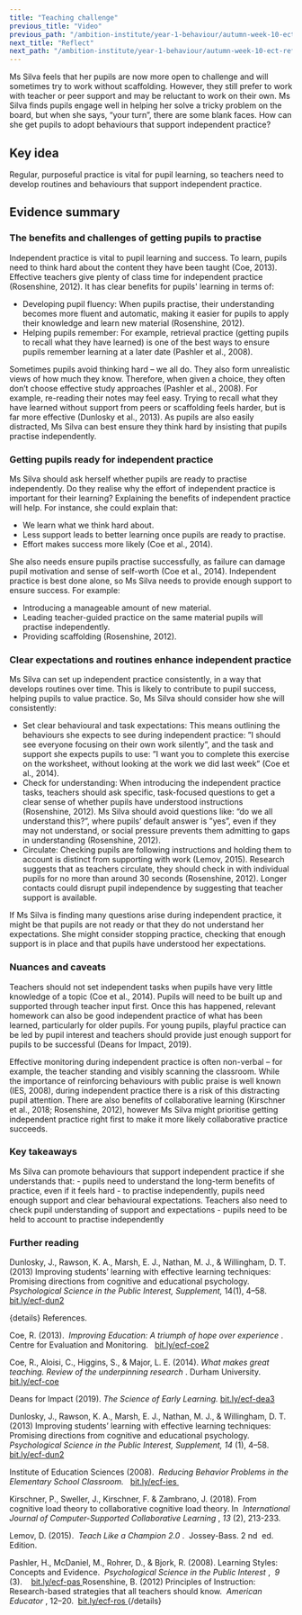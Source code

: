 ```yaml
---
title: "Teaching challenge"
previous_title: "Video"
previous_path: "/ambition-institute/year-1-behaviour/autumn-week-10-ect-video"
next_title: "Reflect"
next_path: "/ambition-institute/year-1-behaviour/autumn-week-10-ect-reflect"
---
```



Ms Silva feels that her pupils are now more open to challenge and will sometimes try to work without scaffolding. However, they still prefer to work with teacher or peer support and may be reluctant to work on their own. Ms Silva finds pupils engage well in helping her solve a tricky problem on the board, but when she says, “your turn”, there are some blank faces. How can she get pupils to adopt behaviours that support independent practice?

## Key idea

Regular, purposeful practice is vital for pupil learning, so teachers need to develop routines and behaviours that support independent practice.

## Evidence summary

### The benefits and challenges of getting pupils to practise

Independent practice is vital to pupil learning and success. To learn, pupils need to think hard about the content they have been taught (Coe, 2013). Effective teachers give plenty of class time for independent practice (Rosenshine, 2012). It has clear benefits for pupils' learning in terms of:

- Developing pupil fluency: When pupils practise, their understanding becomes more fluent and automatic, making it easier for pupils to apply their knowledge and learn new material (Rosenshine, 2012).
- Helping pupils remember: For example, retrieval practice (getting pupils to recall what they have learned) is one of the best ways to ensure pupils remember learning at a later date (Pashler et al., 2008).

Sometimes pupils avoid thinking hard – we all do. They also form unrealistic views of how much they know. Therefore, when given a choice, they often don’t choose effective study approaches (Pashler et al., 2008). For example, re-reading their notes may feel easy. Trying to recall what they have learned without support from peers or scaffolding feels harder, but is far more effective (Dunlosky et al., 2013). As pupils are also easily distracted, Ms Silva can best ensure they think hard by insisting that pupils practise independently.

### Getting pupils ready for independent practice

Ms Silva should ask herself whether pupils are ready to practise independently. Do they realise why the effort of independent practice is important for their learning? Explaining the benefits of independent practice will help. For instance, she could explain that:

- We learn what we think hard about.
- Less support leads to better learning once pupils are ready to practise.
- Effort makes success more likely (Coe et al., 2014).

She also needs ensure pupils practise successfully, as failure can damage pupil motivation and sense of self-worth (Coe et al., 2014). Independent practice is best done alone, so Ms Silva needs to provide enough support to ensure success. For example:

- Introducing a manageable amount of new material.
- Leading teacher-guided practice on the same material pupils will practise independently.
- Providing scaffolding (Rosenshine, 2012).

### Clear expectations and routines enhance independent practice

Ms Silva can set up independent practice consistently, in a way that develops routines over time. This is likely to contribute to pupil success, helping pupils to value practice. So, Ms Silva should consider how she will consistently:

- Set clear behavioural and task expectations: This means outlining the behaviours she expects to see during independent practice: ”I should see everyone focusing on their own work silently”, and the task and support she expects pupils to use: ”I want you to complete this exercise on the worksheet, without looking at the work we did last week” (Coe et al., 2014).
- Check for understanding: When introducing the independent practice tasks, teachers should ask specific, task-focused questions to get a clear sense of whether pupils have understood instructions (Rosenshine, 2012). Ms Silva should avoid questions like: “do we all understand this?”, where pupils’ default answer is ”yes”, even if they may not understand, or social pressure prevents them admitting to gaps in understanding (Rosenshine, 2012).
- Circulate: Checking pupils are following instructions and holding them to account is distinct from supporting with work (Lemov, 2015). Research suggests that as teachers circulate, they should check in with individual pupils for no more than around 30 seconds (Rosenshine, 2012). Longer contacts could disrupt pupil independence by suggesting that teacher support is available.

If Ms Silva is finding many questions arise during independent practice, it might be that pupils are not ready or that they do not understand her expectations. She might consider stopping practice, checking that enough support is in place and that pupils have understood her expectations.

### Nuances and caveats

Teachers should not set independent tasks when pupils have very little knowledge of a topic (Coe et al., 2014). Pupils will need to be built up and supported through teacher input first. Once this has happened, relevant homework can also be good independent practice of what has been learned, particularly for older pupils. For young pupils, playful practice can be led by pupil interest and teachers should provide just enough support for pupils to be successful (Deans for Impact, 2019).

Effective monitoring during independent practice is often non-verbal – for example, the teacher standing and visibly scanning the classroom. While the importance of reinforcing behaviours with public praise is well known (IES, 2008), during independent practice there is a risk of this distracting pupil attention. There are also benefits of collaborative learning (Kirschner et al., 2018; Rosenshine, 2012), however Ms Silva might prioritise getting independent practice right first to make it more likely collaborative practice succeeds.



### Key takeaways
<span style="font-weight: 400;">
  Ms Silva can promote behaviours that support independent practice if she
  understands that:
</span>
- pupils need to understand the long-term benefits of practice, even if it feels hard 
- to practise independently, pupils need enough support and clear behavioural expectations. Teachers also need to check pupil understanding of support and expectations 
- pupils need to be held to account to practise independently


### Further reading

Dunlosky, J., Rawson, K. A., Marsh, E. J., Nathan, M. J., & Willingham, D. T. (2013) Improving students’ learning with effective learning techniques: Promising directions from cognitive and educational psychology. _Psychological Science in the Public Interest, Supplement,_ 14(1), 4–58. [bit.ly/ecf-dun2](http://bit.ly/ecf-dun2)

{details}
References.



<span style="font-weight: 400;">Coe, R. (2013). </span>
<i>
  <span style="font-weight: 400;">
    Improving Education: A triumph of hope over experience
  </span>
</i>
<span style="font-weight: 400;">. Centre for Evaluation and Monitoring.  </span>
<a href="http://bit.ly/ecf-coe2" target="_blank" rel="noopener">
  <span style="font-weight: 400;">bit.ly/ecf-coe2</span>
</a>

<span style="font-weight: 400;">
  Coe, R., Aloisi, C., Higgins, S., &amp; Major, L. E. (2014).
</span>
<i>
  <span style="font-weight: 400;">
    What makes great teaching. Review of the underpinning research
  </span>
</i>
<span style="font-weight: 400;">. Durham University. </span>
<a href="https://www.suttontrust.com/wp-content/uploads/2014/10/What-Makes-Great-Teaching-REPORT.pdf">
  <span style="font-weight: 400;">bit.ly/ecf-coe</span>
</a>

<span style="font-weight: 400;">Deans for Impact (2019). </span>
<i>
  <span style="font-weight: 400;">The Science of Early Learning.</span>
</i>
<a href="http://bit.ly/ecf-dea3" target="_blank" rel="noopener">
  <span style="font-weight: 400;"> bit.ly/ecf-dea3</span>
</a>

<span style="font-weight: 400;">
  Dunlosky, J., Rawson, K. A., Marsh, E. J., Nathan, M. J., &amp; Willingham, D.
  T. (2013) Improving students’ learning with effective learning techniques:
  Promising directions from cognitive and educational psychology.
</span>
<i>
  <span style="font-weight: 400;">
    Psychological Science in the Public Interest, Supplement, 14
  </span>
</i>
<span style="font-weight: 400;">
  (1), 4–58.
  <a href="http://bit.ly/ecf-dun2" target="_blank" rel="noopener">
    bit.ly/ecf-dun2
  </a>
</span>

<span style="font-weight: 400;">Institute of Education Sciences (2008). </span>
<i>
  <span style="font-weight: 400;">
    Reducing Behavior Problems in the Elementary School Classroom.
  </span>
</i>
<span style="font-weight: 400;">
   
  <a href="http://bit.ly/ecf-ies" target="_blank" rel="noopener">
    bit.ly/ecf-ies
  </a>
</span>
<span style="font-weight: 400;"> </span>

<span style="font-weight: 400;">
  Kirschner, P., Sweller, J., Kirschner, F. &amp; Zambrano, J. (2018). From
  cognitive load theory to collaborative cognitive load theory. In 
</span>
<i>
  <span style="font-weight: 400;">
    International Journal of Computer-Supported Collaborative Learning
  </span>
</i>
<span style="font-weight: 400;">, </span>
<i>
  <span style="font-weight: 400;">13</span>
</i>
<span style="font-weight: 400;">(2), 213-233. </span>
<span style="font-weight: 400;"> </span>

<span style="font-weight: 400;">Lemov, D. (2015). </span>
<i>
  <span style="font-weight: 400;">Teach Like a Champion 2.0</span>
</i>
<span style="font-weight: 400;">.  Jossey-Bass. 2</span>
<span style="font-weight: 400;">nd</span>
<span style="font-weight: 400;"> ed. Edition. </span>
<span style="font-weight: 400;"> </span>

<span style="font-weight: 400;">
  Pashler, H., McDaniel, M., Rohrer, D., &amp; Bjork, R. (2008). Learning
  Styles: Concepts and Evidence. 
</span>
<i>
  <span style="font-weight: 400;">
    Psychological Science in the Public Interest
  </span>
</i>
<span style="font-weight: 400;">, </span>
<i>
  <span style="font-weight: 400;">9 </span>
</i>
<span style="font-weight: 400;">(3). </span>
<span style="font-weight: 400;">
   
  <a href="http://bit.ly/ecf-pas" target="_blank" rel="noopener">
    bit.ly/ecf-pas
  </a>
</span>

<span style="font-weight: 400;">
  Rosenshine, B. (2012) Principles of Instruction: Research-based strategies
  that all teachers should know. 
</span>
<i>
  <span style="font-weight: 400;">American Educator</span>
</i>
<span style="font-weight: 400;">
  , 12–20. 
  <a href="http://bit.ly/ecf-ros" target="_blank" rel="noopener">
    bit.ly/ecf-ros
  </a>
</span>
 {/details}


